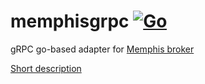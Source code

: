 # memphisgrpc [![Go](https://github.com/g41797/memphisgrpc/actions/workflows/go.yml/badge.svg)](https://github.com/g41797/memphisgrpc/actions/workflows/go.yml)

gRPC go-based adapter for [Memphis broker](https://memphis.dev)

[Short description](https://github.com/memphisdev/memphis/issues/1140#issuecomment-1811912526)
